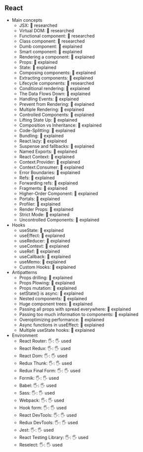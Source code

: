 ## React

- Main concepts
  - JSX: 🔬 researched
  - Virtual DOM: 🔬 researched
  - Functional component: 🔬 researched
  - Class component: 🔬 researched
  - Dumb component: 🙋 explained
  - Smart component: 🙋 explained
  - Rendering a component: 🙋 explained
  - Props: 🙋 explained
  - State: 🙋 explained
  - Composing components: 🙋 explained
  - Extracting components: 🙋 explained
  - Lifecycle components: 🔬 researched
  - Conditional rendering: 🙋 explained
  - The Data Flows Down: 🙋 explained
  - Handling Events: 🙋 explained
  - Prevent from Rendering: 🙋 explained
  - Multiple Rendering: 🙋 explained
  - Controlled Components: 🙋 explained
  - Lifting State Up: 🙋 explained
  - Composition vs Inheritance: 🙋 explained
  - Code-Splitting: 🙋 explained
  - Bundling: 🙋 explained
  - React.lazy: 🙋 explained
  - Suspense and fallbacks: 🙋 explained
  - Named Exports: 🙋 explained
  - React Context: 🙋 explained
  - Context.Provider: 🙋 explained
  - Context.Consumer: 🙋 explained
  - Error Boundaries: 🙋 explained
  - Refs: 🙋 explained
  - Forwarding refs: 🙋 explained
  - Fragments: 🙋 explained
  - Higher-Order Component: 🙋 explained
  - Portals: 🙋 explained
  - Profiler: 🙋 explained
  - Render Props: 🙋 explained
  - Strict Mode: 🙋 explained
  - Uncontrolled Components: 🙋 explained
- Hooks
  - useState: 🙋 explained
  - useEffect: 🙋 explained
  - useReducer: 🙋 explained
  - useContext: 🙋 explained
  - useRef: 🙋 explained
  - useCallback: 🙋 explained
  - useMemo: 🙋 explained
  - Custom Hooks: 🙋 explained
- Antipatterns
  - Props drilling: 🙋 explained
  - Props Plowing: 🙋 explained
  - Props mutation: 🙋 explained
  - setState() is async: 🙋 explained
  - Nested components: 🙋 explained
  - Huge component trees: 🙋 explained
  - Passing all props with spread everywhere: 🙋 explained
  - Passing too much information to components: 🙋 explained
  - Overoptimizing performance: 🙋 explained
  - Async functions in useEffect: 🙋 explained
  - Multiple useState hooks: 🙋 explained
- Environment
  - React Router: 🖐: 🖐️ used
  - React Redux: 🖐: 🖐️ used
  - React Dom: 🖐: 🖐️ used
  - Redux Thunk: 🖐: 🖐️ used
  - Redux Final Form: 🖐: 🖐️ used
  - Formik: 🖐: 🖐️ used
  - Babel: 🖐: 🖐️ used
  - Sass: 🖐: 🖐️ used
  - Webpack: 🖐: 🖐️ used
  - Hook form: 🖐: 🖐️ used
  - React DevTools: 🖐: 🖐️ used
  - Redux DevTools: 🖐: 🖐️ used
  - Jest: 🖐: 🖐️ used
  - React Testing Library: 🖐: 🖐️ used
  - Reselect: 🖐: 🖐️ used
